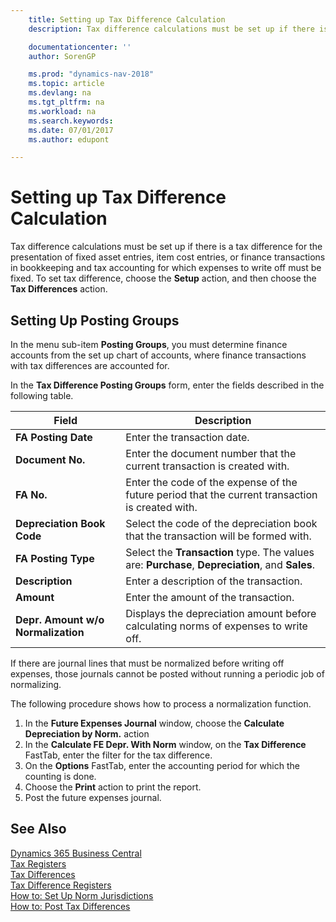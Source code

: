 ```yaml
---
    title: Setting up Tax Difference Calculation
    description: Tax difference calculations must be set up if there is a tax difference for the presentation of fixed asset entries, item cost entries, or finance transactions in bookkeeping and tax accounting for which expenses to write off must be fixed.

    documentationcenter: ''
    author: SorenGP

    ms.prod: "dynamics-nav-2018"
    ms.topic: article
    ms.devlang: na
    ms.tgt_pltfrm: na
    ms.workload: na
    ms.search.keywords:
    ms.date: 07/01/2017
    ms.author: edupont

---
```

# Setting up Tax Difference Calculation
Tax difference calculations must be set up if there is a tax difference for the presentation of fixed asset entries, item cost entries, or finance transactions in bookkeeping and tax accounting for which expenses to write off must be fixed. To set tax difference, choose the **Setup** action, and then choose the **Tax Differences** action.  

## Setting Up Posting Groups  
In the menu sub-item **Posting Groups**, you must determine finance accounts from the set up chart of accounts, where finance transactions with tax differences are accounted for.  

In the **Tax Difference Posting Groups** form, enter the fields described in the following table.  

|Field|Description|  
|-------------|-----------------|  
|**FA Posting Date**|Enter the transaction date.|  
|**Document No.**|Enter the document number that the current transaction is created with.|  
|**FA No.**|Enter the code of the expense of the future period that the current transaction is created with.|  
|**Depreciation Book Code**|Select the code of the depreciation book that the transaction will be formed with.|  
|**FA Posting Type**|Select the **Transaction** type. The values are: **Purchase**, **Depreciation**, and **Sales**.|  
|**Description**|Enter a description of the transaction.|  
|**Amount**|Enter the amount of the transaction.|  
|**Depr. Amount w/o Normalization**|Displays the depreciation amount before calculating norms of expenses to write off.|  

If there are journal lines that must be normalized before writing off expenses, those journals cannot be posted without running a periodic job of normalizing.  

The following procedure shows how to process a normalization function.  

1.  In the **Future Expenses Journal** window, choose the **Calculate Depreciation by Norm.** action  
2.  In the **Calculate FE Depr. With Norm** window, on the **Tax Difference** FastTab, enter the filter for the tax difference.  
3.  On the **Options** FastTab, enter the accounting period for which the counting is done.  
4.  Choose the **Print** action to print the report.  
5.  Post the future expenses journal.  

## See Also
[Dynamics 365 Business Central](/dynamics365/business-central/)  
[Tax Registers](tax-registers.md)   
 [Tax Differences](assetId:///e42ca8e7-1cee-4fb8-9f71-e596f29cabc3)   
 [Tax Difference Registers](tax-difference-registers.md)   
 [How to: Set Up Norm Jurisdictions](how-to-set-up-norm-jurisdictions.md)   
 [How to: Post Tax Differences](how-to-post-tax-differences.md)
